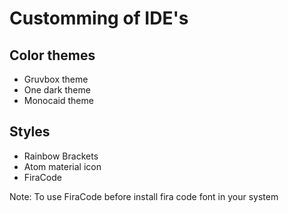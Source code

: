 # Customming of IDE's

## Color themes
* Gruvbox theme
* One dark theme
* Monocaid theme

## Styles
* Rainbow Brackets
* Atom material icon
* FiraCode

Note: To use FiraCode before install fira code font in your system
